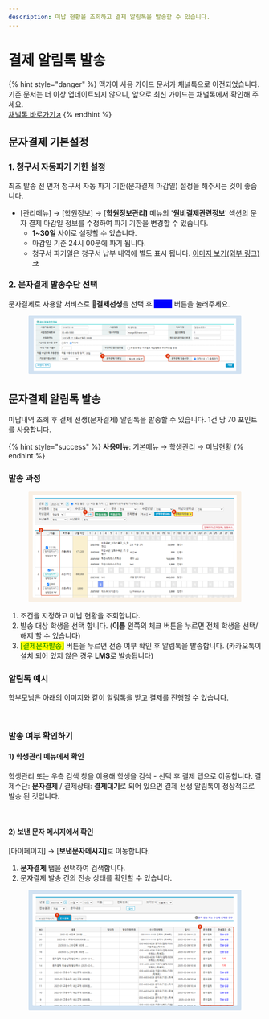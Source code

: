 ```yaml
---
description: 미납 현황을 조회하고 결제 알림톡을 발송할 수 있습니다.
---
```


# 결제 알림톡 발송

{% hint style="danger" %}
맥가이 사용 가이드 문서가 채널톡으로 이전되었습니다.\
기존 문서는 더 이상 업데이트되지 않으니, 앞으로 최신 가이드는 채널톡에서 확인해 주세요.\
[채널톡 바로가기↗](https://docs.channel.io/macgai-guide/ko/articles/send-payssam-sms-f24e5716)
{% endhint %}

## 문자결제 기본설정

### 1. 청구서 자동파기 기한 설정

최초 발송 전 먼저 청구서 자동 파기 기한(문자결제 마감일) 설정을 해주시는 것이 좋습니다.

* \[관리메뉴] → \[학원정보] → \[**학원정보관리]** 메뉴의 '**원비결제관련정보**' 섹션의 문자 결제 마감일 정보를 수정하여 파기 기한을 변경할 수 있습니다.
  * **1\~30일** 사이로 설정할 수 있습니다.
  * 마감일 기준 24시 00분에 파기 됩니다.
  * 청구서 파기일은 청구서 납부 내역에 별도 표시 됩니다. [이미지 보기(외부 링크) →](https://imgur.com/grY9lS8)

### 2. 문자결제 발송수단 선택

문자결제로 사용할 서비스로 🔘**결제선생**을 선택 후 <mark style="color:blue;background-color:blue;">\[저장]</mark> 버튼을 눌러주세요.

<figure><img src="../../../.gitbook/assets/image (41).png" alt=""><figcaption></figcaption></figure>

## 문자결제 알림톡 발송

미납내역 조회 후 결제 선생(문자결제) 알림톡을 발송할 수 있습니다. 1건 당 70 포인트를 사용합니다.

{% hint style="success" %}
**사용메뉴**: 기본메뉴 → 학생관리 → 미납현황
{% endhint %}

### 발송 과정

<figure><img src="../../../.gitbook/assets/image (42).png" alt=""><figcaption></figcaption></figure>

1. 조건을 지정하고 미납 현황을 조회합니다.
2. 발송 대상 학생을 선택 합니다. (**이름** 왼쪽의 체크 버튼을 누르면 전체 학생을 선택/해제 할 수 있습니다)
3. <mark style="color:green;background-color:yellow;">\[결제문자발송]</mark> 버튼을 누르면 전송 여부 확인 후 알림톡을 발송합니다. (카카오톡이 설치 되어 있지 않은 경우 **LMS**로 발송됩니다)

### 알림톡 예시

학부모님은 아래의 이미지와 같이 알림톡을 받고 결제를 진행할 수 있습니다.

<figure><img src="../../../.gitbook/assets/결제선생 알림톡.png" alt=""><figcaption></figcaption></figure>

### 발송 여부 확인하기

#### 1) 학생관리 메뉴에서 확인

학생관리 또는 우측 검색 창을 이용해 학생을 검색 - 선택 후 결제 탭으로 이동합니다. 결제수단: **문자결제** / 결제상태: **결제대기**로 되어 있으면 결제 선생 알림톡이 정상적으로 발송 된 것입니다.

<figure><img src="../../../.gitbook/assets/결제선생발송확인_1.png" alt=""><figcaption></figcaption></figure>

#### 2) 보낸 문자 메시지에서 확인

\[마이페이지] → \[**보낸문자메시지]**&#xB85C; 이동합니다.

1. **문자결제** 탭을 선택하여 검색합니다.
2. 문자결제 발송 건의 전송 상태를 확인할 수 있습니다.

<figure><img src="../../../.gitbook/assets/image (44).png" alt=""><figcaption></figcaption></figure>
